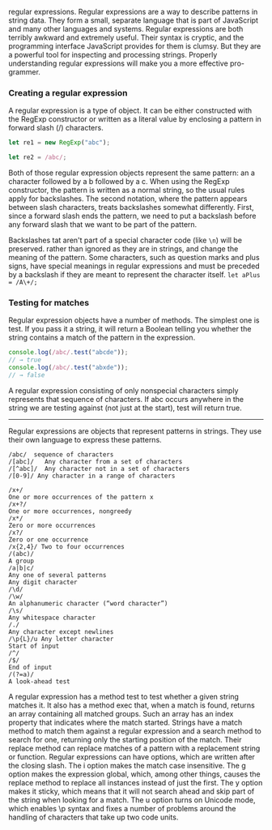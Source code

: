 
regular expressions. Regular
expressions are a way to describe patterns in string data. They form a small,
separate language that is part of JavaScript and many other languages and
systems.
Regular expressions are both terribly awkward and extremely useful. Their
syntax is cryptic, and the programming interface JavaScript provides for them
is clumsy. But they are a powerful tool for inspecting and processing strings.
Properly understanding regular expressions will make you a more effective pro-
grammer.



### Creating a regular expression

A regular expression is a type of object. It can be either constructed with
the RegExp constructor or written as a literal value by enclosing a pattern in
forward slash (/) characters.

```js
let re1 = new RegExp("abc");

let re2 = /abc/;
```

Both of those regular expression objects represent the same pattern: an a
character followed by a b followed by a c.
When using the RegExp constructor, the pattern is written as a normal string,
so the usual rules apply for backslashes.
The second notation, where the pattern appears between slash characters,
treats backslashes somewhat differently. First, since a forward slash ends the
pattern, we need to put a backslash before any forward slash that we want
to be part of the pattern.

Backslashes tat aren't part of a special character code (like `\n`) will be preserved.
rather than ignored as they are
in strings, and change the meaning of the pattern. Some characters, such as
question marks and plus signs, have special meanings in regular expressions and
must be preceded by a backslash if they are meant to represent the character
itself.
`let aPlus = /A\+/;`


### Testing for matches

Regular expression objects have a number of methods. The simplest one is
test. If you pass it a string, it will return a Boolean telling you whether the
string contains a match of the pattern in the expression.
```js
console.log(/abc/.test("abcde"));
// → true
console.log(/abc/.test("abxde"));
// → false
```
A regular expression consisting of only nonspecial characters simply represents
that sequence of characters. If abc occurs anywhere in the string we are testing
against (not just at the start), test will return true.


___

Regular expressions are objects that represent patterns in strings. They use
their own language to express these patterns.

```
/abc/  sequence of characters
/[abc]/   Any character from a set of characters
/[^abc]/  Any character not in a set of characters
/[0-9]/ Any character in a range of characters

/x+/
One or more occurrences of the pattern x
/x+?/
One or more occurrences, nongreedy
/x*/
Zero or more occurrences
/x?/
Zero or one occurrence
/x{2,4}/ Two to four occurrences
/(abc)/
A group
/a|b|c/
Any one of several patterns
Any digit character
/\d/
/\w/
An alphanumeric character (“word character”)
/\s/
Any whitespace character
/./
Any character except newlines
/\p{L}/u Any letter character
Start of input
/^/
/$/
End of input
/(?=a)/
A look-ahead test
```



A regular expression has a method test to test whether a given string
matches it. It also has a method exec that, when a match is found, returns
an array containing all matched groups. Such an array has an index property
that indicates where the match started.
Strings have a match method to match them against a regular expression
and a search method to search for one, returning only the starting position
of the match. Their replace method can replace matches of a pattern with a
replacement string or function.
Regular expressions can have options, which are written after the closing
slash. The i option makes the match case insensitive. The g option makes
the expression global, which, among other things, causes the replace method
to replace all instances instead of just the first. The y option makes it sticky,
which means that it will not search ahead and skip part of the string when
looking for a match. The u option turns on Unicode mode, which enables \p
syntax and fixes a number of problems around the handling of characters that
take up two code units.

